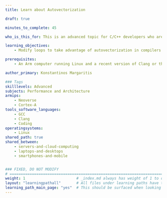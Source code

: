 ```yaml
---
title: Learn about Autovectorization

draft: true

minutes_to_complete: 45

who_is_this_for: This is an advanced topic for C/C++ developers who are interested in taking advantage of autovectorization in compilers.

learning_objectives: 
    - Modify loops to take advantage of autovectorization in compilers

prerequisites:
    - An Arm computer running Linux and a recent version of Clang or the GNU compiler (gcc) installed.

author_primary: Konstantinos Margaritis

### Tags
skilllevels: Advanced
subjects: Performance and Architecture
armips:
    - Neoverse
    - Cortex-A
tools_software_languages:
    - GCC
    - Clang
    - Coding
operatingsystems:
    - Linux
shared_path: true
shared_between:
    - servers-and-cloud-computing
    - laptops-and-desktops
    - smartphones-and-mobile


### FIXED, DO NOT MODIFY
# ================================================================================
weight: 1                       # _index.md always has weight of 1 to order correctly
layout: "learningpathall"       # All files under learning paths have this same wrapper
learning_path_main_page: "yes"  # This should be surfaced when looking for related content. Only set for _index.md of learning path content.
---
```

